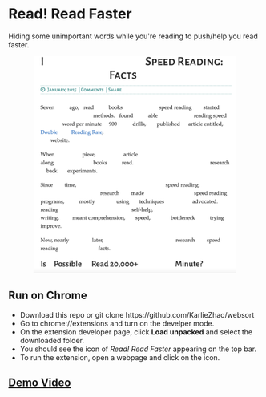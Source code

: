 # Read! Read Faster
Hiding some unimportant words while you're reading to push/help you read faster.


<p align="center">
<img src="./screenshot.png" width="80%">
</p>

## Run on Chrome
<ul>
<li>Download this repo or git clone https://github.com/KarlieZhao/websort 
<li>Go to chrome://extensions and turn on the develper mode.
<li>On the extension developer page, click <b>Load unpacked</b> and select the downloaded folder.
<li>You should see the icon of <i>Read! Read Faster</i> appearing on the top bar.
<li>To run the extension, open a webpage and click on the icon.
</ul>

## [Demo Video](https://youtu.be/23-698BlDYM)